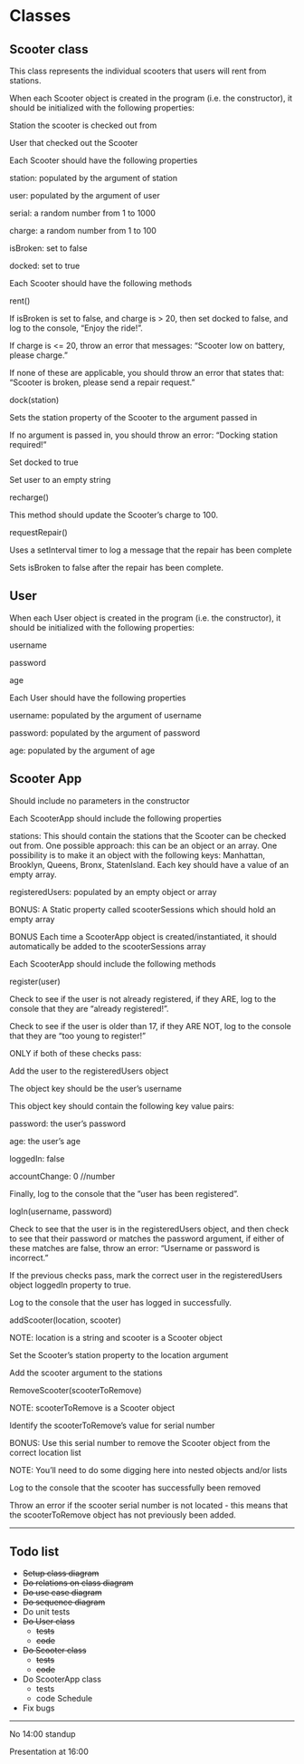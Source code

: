 # Classes

## Scooter class
This class represents the individual scooters that users will rent from stations.

When each Scooter object is created in the program (i.e. the constructor), it should be initialized with the following properties:

Station the scooter is checked out from

User that checked out the Scooter

Each Scooter should have the following properties

station: populated by the argument of station

user: populated by the argument of user

serial: a random number from 1 to 1000

charge: a random number from 1 to 100

isBroken: set to false

docked: set to true

Each Scooter should have the following methods

rent()

If isBroken is set to false, and charge is > 20, then set docked to false, and log to the console, “Enjoy the ride!”.

If charge is <= 20, throw an error that messages: “Scooter low on battery, please charge.”

If none of these are applicable, you should throw an error that states that: “Scooter is broken, please send a repair request.”

dock(station)

Sets the station property of the Scooter to the argument passed in

If no argument is passed in, you should throw an error: “Docking station required!”

Set docked to true

Set user to an empty string

recharge()

This method should update the Scooter’s charge to 100.

requestRepair()

Uses a setInterval timer to log a message that the repair has been complete

Sets isBroken to false after the repair has been complete.

## User
When each User object is created in the program (i.e. the constructor), it should be initialized with the following properties:

username

password

age

Each User should have the following properties

username: populated by the argument of username

password: populated by the argument of password

age: populated by the argument of age

## Scooter App

Should include no parameters in the constructor

Each ScooterApp should include the following properties

stations: This should contain the stations that the Scooter can be checked out from. One possible approach: this can be an object or an array. One possibility is to make it an object with the following keys: Manhattan, Brooklyn, Queens, Bronx, StatenIsland.  Each key should have a value of an empty array.

registeredUsers: populated by an empty object or array

BONUS: A Static property called scooterSessions which should hold an empty array

BONUS Each time a ScooterApp object is created/instantiated, it should automatically be added to the scooterSessions array

Each ScooterApp should include the following methods

register(user)

Check to see if the user is not already registered, if they ARE, log to the console that they are “already registered!”.

Check to see if the user is older than 17, if they ARE NOT, log to the console that they are “too young to register!”

ONLY if both of these checks pass:

Add the user to the registeredUsers object

The object key should be the user’s username

This object key should contain the following key value pairs:

password: the user’s password

age: the user’s age

loggedIn: false

accountChange: 0 //number

Finally, log to the console that the ”user has been registered”.

logIn(username, password)

Check to see that the user is in the registeredUsers object, and then check to see that their password or matches the password argument, if either of these matches are false, throw an error: “Username or password is incorrect.”

If the previous checks pass, mark the correct user in the registeredUsers object loggedIn property to true.

Log to the console that the user has logged in successfully.

addScooter(location, scooter)

NOTE: location is a string and scooter is a Scooter object

Set the Scooter’s station property to the location argument

Add the scooter argument to the stations

RemoveScooter(scooterToRemove)

NOTE: scooterToRemove is a Scooter object

Identify the scooterToRemove’s value for serial number

BONUS: Use this serial number to remove the Scooter object from the correct location list

NOTE: You’ll need to do some digging here into nested objects and/or lists

Log to the console that the scooter has successfully been removed

Throw an error if the scooter serial number is not located - this means that the scooterToRemove object has not previously been added.

---
## Todo list
- ~~Setup class diagram~~
- ~~Do relations on class diagram~~
- ~~Do use case diagram~~
- ~~Do sequence diagram~~
- Do unit tests
- ~~Do User class~~
    - ~~tests~~
    - ~~code~~
- ~~Do Scooter class~~
    - ~~tests~~
    - ~~code~~
- Do ScooterApp class
    - tests
    - code
Schedule
- Fix bugs 

---
No 14:00 standup

Presentation at 16:00
